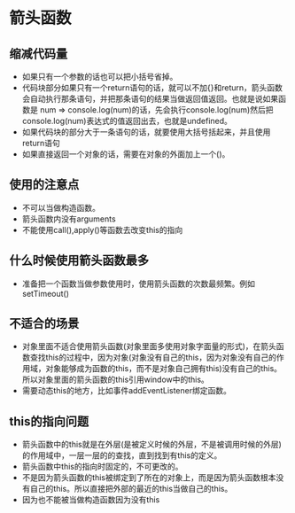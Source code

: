 # 箭头函数

## 缩减代码量

* 如果只有一个参数的话也可以把小括号省掉。
* 代码块部分如果只有一个return语句的话，就可以不加{}和return，箭头函数会自动执行那条语句，并把那条语句的结果当做返回值返回。也就是说如果函数是 num => console.log(num)的话，先会执行console.log(num)然后把console.log(num)表达式的值返回出去，也就是undefined。
* 如果代码块的部分大于一条语句的话，就要使用大括号括起来，并且使用return语句
* 如果直接返回一个对象的话，需要在对象的外面加上一个()。

## 使用的注意点

* 不可以当做构造函数。
* 箭头函数内没有arguments
* 不能使用call(),apply()等函数去改变this的指向

## 什么时候使用箭头函数最多

* 准备把一个函数当做参数使用时，使用箭头函数的次数最频繁。例如setTimeout()

## 不适合的场景

* 对象里面不适合使用箭头函数(对象里面多使用对象字面量的形式)，在箭头函数查找this的过程中，因为对象(对象没有自己的this，因为对象没有自己的作用域，对象能够成为函数的this，而不是对象自己拥有this)没有自己的this。所以对象里面的箭头函数的this引用window中的this。
* 需要动态this的地方，比如事件addEventListener绑定函数。

## this的指向问题

* 箭头函数中的this就是在外层(是被定义时候的外层，不是被调用时候的外层)的作用域中，一层一层的的查找，直到找到有this的定义。
* 箭头函数中this的指向时固定的，不可更改的。
* 不是因为箭头函数的this被绑定到了所在的对象上，而是因为箭头函数根本没有自己的this。所以直接把外部的最近的this当做自己的this。
* 因为也不能被当做构造函数因为没有this